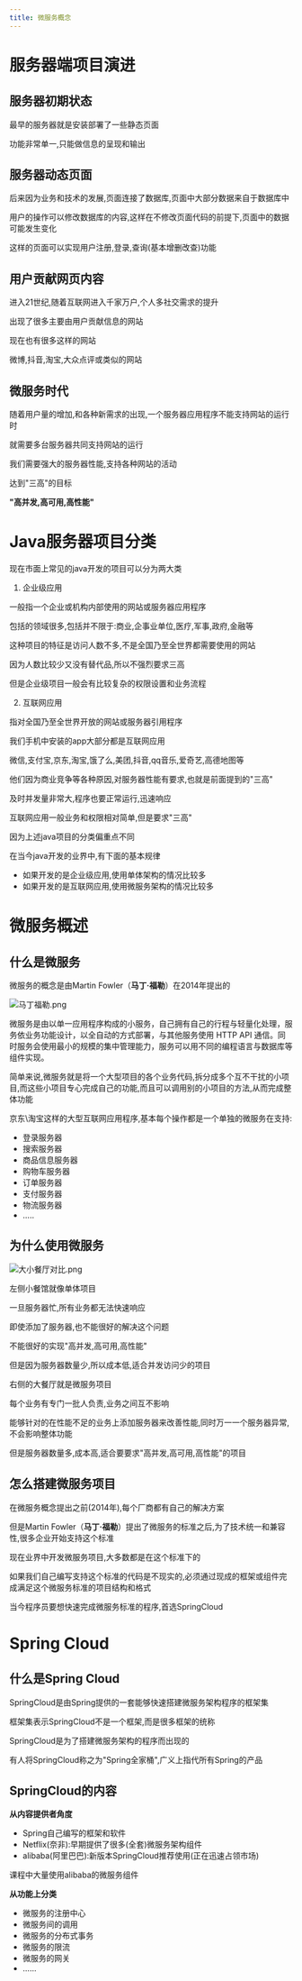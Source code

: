 ```yaml
---
title: 微服务概念
---
```


# 服务器端项目演进

## **服务器初期状态**

最早的服务器就是安装部署了一些静态页面

功能非常单一,只能做信息的呈现和输出

## **服务器动态页面**

后来因为业务和技术的发展,页面连接了数据库,页面中大部分数据来自于数据库中

用户的操作可以修改数据库的内容,这样在不修改页面代码的前提下,页面中的数据可能发生变化

这样的页面可以实现用户注册,登录,查询(基本增删改查)功能

## **用户贡献网页内容**

进入21世纪,随着互联网进入千家万户,个人多社交需求的提升

出现了很多主要由用户贡献信息的网站

现在也有很多这样的网站

微博,抖音,淘宝,大众点评或类似的网站

## **微服务时代**

随着用户量的增加,和各种新需求的出现,一个服务器应用程序不能支持网站的运行时

就需要多台服务器共同支持网站的运行

我们需要强大的服务器性能,支持各种网站的活动

达到"三高"的目标

**"高并发,高可用,高性能"**

# Java服务器项目分类

现在市面上常见的java开发的项目可以分为两大类

1. 企业级应用

一般指一个企业或机构内部使用的网站或服务器应用程序

包括的领域很多,包括并不限于:商业,企事业单位,医疗,军事,政府,金融等

这种项目的特征是访问人数不多,不是全国乃至全世界都需要使用的网站

因为人数比较少又没有替代品,所以不强烈要求三高

但是企业级项目一般会有比较复杂的权限设置和业务流程

2. 互联网应用

指对全国乃至全世界开放的网站或服务器引用程序

我们手机中安装的app大部分都是互联网应用

微信,支付宝,京东,淘宝,饿了么,美团,抖音,qq音乐,爱奇艺,高德地图等

他们因为商业竞争等各种原因,对服务器性能有要求,也就是前面提到的"三高"

及时并发量非常大,程序也要正常运行,迅速响应

互联网应用一般业务和权限相对简单,但是要求"三高"



因为上述java项目的分类偏重点不同

在当今java开发的业界中,有下面的基本规律

* 如果开发的是企业级应用,使用单体架构的情况比较多
* 如果开发的是互联网应用,使用微服务架构的情况比较多

# 微服务概述

## 什么是微服务

微服务的概念是由Martin Fowler（**马丁·福勒**）在2014年提出的

![马丁福勒.png](/images/马丁福勒.png)

微服务是由以单一应用程序构成的小服务，自己拥有自己的行程与轻量化处理，服务依业务功能设计，以全自动的方式部署，与其他服务使用 HTTP API 通信。同时服务会使用最小的规模的集中管理能力，服务可以用不同的编程语言与数据库等组件实现。

简单来说,微服务就是将一个大型项目的各个业务代码,拆分成多个互不干扰的小项目,而这些小项目专心完成自己的功能,而且可以调用别的小项目的方法,从而完成整体功能

京东\淘宝这样的大型互联网应用程序,基本每个操作都是一个单独的微服务在支持:

- 登录服务器
- 搜索服务器
- 商品信息服务器
- 购物车服务器
- 订单服务器
- 支付服务器
- 物流服务器
- .....


## 为什么使用微服务

![大小餐厅对比.png](/images/大小餐厅对比.png)

左侧小餐馆就像单体项目

一旦服务器忙,所有业务都无法快速响应

即使添加了服务器,也不能很好的解决这个问题

不能很好的实现"高并发,高可用,高性能"

但是因为服务器数量少,所以成本低,适合并发访问少的项目

右侧的大餐厅就是微服务项目

每个业务有专门一批人负责,业务之间互不影响

能够针对的在性能不足的业务上添加服务器来改善性能,同时万一一个服务器异常,不会影响整体功能

但是服务器数量多,成本高,适合要要求"高并发,高可用,高性能"的项目

## 怎么搭建微服务项目

在微服务概念提出之前(2014年),每个厂商都有自己的解决方案

但是Martin Fowler（**马丁·福勒**）提出了微服务的标准之后,为了技术统一和兼容性,很多企业开始支持这个标准

现在业界中开发微服务项目,大多数都是在这个标准下的

如果我们自己编写支持这个标准的代码是不现实的,必须通过现成的框架或组件完成满足这个微服务标准的项目结构和格式

当今程序员要想快速完成微服务标准的程序,首选SpringCloud

# Spring Cloud

## 什么是Spring Cloud

SpringCloud是由Spring提供的一套能够快速搭建微服务架构程序的框架集

框架集表示SpringCloud不是一个框架,而是很多框架的统称

SpringCloud是为了搭建微服务架构的程序而出现的

有人将SpringCloud称之为"Spring全家桶",广义上指代所有Spring的产品

## SpringCloud的内容

**从内容提供者角度**

* Spring自己编写的框架和软件
* Netflix(奈非):早期提供了很多(全套)微服务架构组件
* alibaba(阿里巴巴):新版本SpringCloud推荐使用(正在迅速占领市场)

课程中大量使用alibaba的微服务组件

**从功能上分类**

* 微服务的注册中心
* 微服务间的调用
* 微服务的分布式事务
* 微服务的限流
* 微服务的网关
* ......